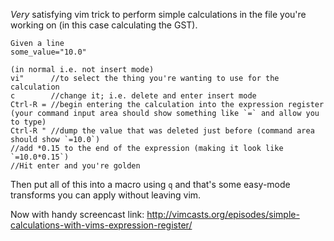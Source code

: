 _Very_ satisfying vim trick to perform simple calculations in the file you're working on (in this case calculating the GST).

```
Given a line
some_value="10.0"

(in normal i.e. not insert mode)
vi"      //to select the thing you're wanting to use for the calculation
c        //change it; i.e. delete and enter insert mode
Ctrl-R = //begin entering the calculation into the expression register (your command input area should show something like `=` and allow you to type)
Ctrl-R " //dump the value that was deleted just before (command area should show `=10.0`)
//add *0.15 to the end of the expression (making it look like `=10.0*0.15`)
//Hit enter and you're golden
```

Then put all of this into a macro using `q` and that's some easy-mode transforms you can apply without leaving vim.

Now with handy screencast link: http://vimcasts.org/episodes/simple-calculations-with-vims-expression-register/

